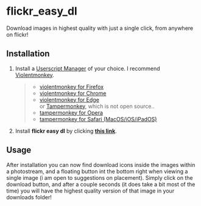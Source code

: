 # flickr_easy_dl
Download images in highest quality with just a single click, from anywhere on flickr!

## Installation

1. Install a [Userscript Manager](https://en.wikipedia.org/wiki/Userscript_manager) of your choice. I recommend [Violentmonkey](https://violentmonkey.github.io/).
    > - [violentmonkey for Firefox](https://addons.mozilla.org/firefox/addon/violentmonkey/)<br>
    > - [violentmonkey for Chrome](https://chromewebstore.google.com/detail/violentmonkey/jinjaccalgkegednnccohejagnlnfdag)<br>
    > - [violentmonkey for Edge](https://microsoftedge.microsoft.com/addons/detail/violentmonkey/eeagobfjdenkkddmbclomhiblgggliao)<br>
    or [Tampermonkey](https://www.tampermonkey.net/), which is not open source..
    > - [tampermonkey for Opera](https://addons.opera.com/en/extensions/details/tampermonkey-beta/)<br>
    > - [tampermonkey for Safari (MacOS/iOS/iPadOS)](https://apps.apple.com/us/app/userscripts/id1463298887)<br>

2. Install **flickr easy dl** by clicking **[this link](https://github.com/Mjokfox/flickr_easy_dl/raw/refs/heads/main/flickrezdl.user.js)**.

## Usage
After installation you can now find download icons inside the images within a photostream, and a floating button int the bottom right when viewing a single image (i am open to suggestions on placement). Simply click on the download button, and after a couple seconds (it does take a bit most of the time) you will have the highest quality version of that image in your downloads folder!
